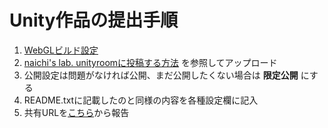 
# Unity作品の提出手順

1. [WebGLビルド設定](https://docs.unity3d.com/ja/2021.3/Manual/class-PlayerSettingsWebGL.html)
1. [naichi's lab. unityroomに投稿する方法](https://blog.naichilab.com/entry/how-to-upload-unityroom) を参照してアップロード
2. 公開設定は問題がなければ公開、まだ公開したくない場合は **限定公開** にする
3. README.txtに記載したのと同様の内容を各種設定欄に記入
4. 共有URLを[こちら](https://docs.google.com/forms/d/e/1FAIpQLSdPXGSQ3ueVghzfhK7DAGMT4nFAj9RK3wM842cuz9i_LPFzUA/viewform?usp=sf_link)から報告

